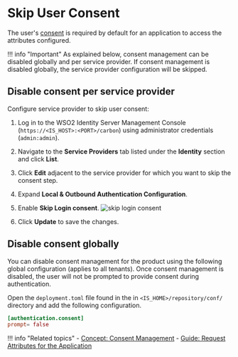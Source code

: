 # Skip User Consent

The user's [consent]({{base_path}}/references/concepts/consent-management/) is required by default for an application to access the attributes configured. 

!!! info "Important"
    As explained below, consent management can be disabled globally and per service provider. If consent management is disabled globally, the service provider configuration will be skipped.

## Disable consent per service provider

Configure service provider to skip user consent:

1. Log in to the WSO2 Identity Server Management Console (`https://<IS_HOST>:<PORT>/carbon`) using administrator credentials (`admin:admin`).

2. Navigate to the **Service Providers** tab listed under the **Identity** section and click **List**.

3. Click **Edit** adjacent to the service provider for which you want to skip the consent step.  

3. Expand **Local & Outbound Authentication Configuration**. 

4.  Enable **Skip Login consent**. 
    ![skip login consent]({{base_path}}/assets/img/guides/skip-login-consent.png)
    
5.  Click **Update** to save the changes.

## Disable consent globally
  
You can disable consent management for the product using the following global configuration (applies to all tenants). Once consent management is disabled, the user will not be prompted to provide consent during authentication.

Open the `deployment.toml` file found in the in `<IS_HOME>/repository/conf/` directory and add the following configuration.

``` toml
[authentication.consent] 
prompt= false
```


!!! info "Related topics"
    - [Concept: Consent Management]({{base_path}}/references/concepts/consent-management/)
    - [Guide: Request Attributes for the Application]({{base_path}}/guides/login/request-attributes/)